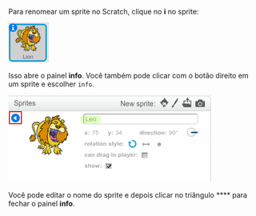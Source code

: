 Para renomear um sprite no Scratch, clique no **i** no sprite:

![captura de tela](images/rename-info.png)

Isso abre o painel **info**. Você também pode clicar com o botão direito em um sprite e escolher `info`.

![captura de tela](images/rename-change.png)

Você pode editar o nome do sprite e depois clicar no triângulo **** para fechar o painel **info**.